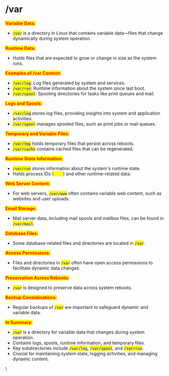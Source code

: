 # /var

<mark style="color:red;">**Variable Data:**</mark>

* <mark style="color:blue;">`/var`</mark> is a directory in Linux that contains variable data—files that change dynamically during system operation.

<mark style="color:red;">**Runtime Data:**</mark>

* Holds files that are expected to grow or change in size as the system runs.

<mark style="color:red;">**Examples of /var Content:**</mark>

* <mark style="color:blue;">`/var/log`</mark>: Log files generated by system and services.
* <mark style="color:blue;">`/var/run`</mark>: Runtime information about the system since last boot.
* <mark style="color:blue;">`/var/spool`</mark>: Spooling directories for tasks like print queues and mail.

<mark style="color:red;">**Logs and Spools:**</mark>

* <mark style="color:blue;">`/var/log`</mark> stores log files, providing insights into system and application activities.
* <mark style="color:blue;">`/var/spool`</mark> manages spooled files, such as print jobs or mail queues.

<mark style="color:red;">**Temporary and Variable Files:**</mark>

* <mark style="color:blue;">`/var/tmp`</mark> holds temporary files that persist across reboots.
* <mark style="color:blue;">`/var/cache`</mark> contains cached files that can be regenerated.

<mark style="color:red;">**Runtime State Information:**</mark>

* <mark style="color:blue;">`/var/run`</mark> stores information about the system's runtime state.
* Holds process IDs (<mark style="color:yellow;">PIDs</mark>) and other runtime-related data.

<mark style="color:red;">**Web Server Content:**</mark>

* For web servers, <mark style="color:blue;">`/var/www`</mark> often contains variable web content, such as websites and user uploads.

<mark style="color:red;">**Email Storage:**</mark>

* Mail server data, including mail spools and mailbox files, can be found in <mark style="color:blue;">`/var/mail`</mark>.

<mark style="color:red;">**Database Files:**</mark>

* Some database-related files and directories are located in <mark style="color:blue;">`/var`</mark>.

<mark style="color:red;">**Access Permissions:**</mark>

* Files and directories in <mark style="color:blue;">`/var`</mark> often have open access permissions to facilitate dynamic data changes.

<mark style="color:red;">**Preservation Across Reboots:**</mark>

* <mark style="color:blue;">`/var`</mark> is designed to preserve data across system reboots.

<mark style="color:red;">**Backup Considerations:**</mark>

* Regular backups of <mark style="color:blue;">`/var`</mark> are important to safeguard dynamic and variable data.

<mark style="color:red;">**In Summary:**</mark>

* <mark style="color:blue;">`/var`</mark> is a directory for variable data that changes during system operation.
* Contains logs, spools, runtime information, and temporary files.
* Key subdirectories include <mark style="color:blue;">`/var/log`</mark>, <mark style="color:blue;">`/var/spool`</mark>, and <mark style="color:blue;">`/var/run`</mark>.
* Crucial for maintaining system state, logging activities, and managing dynamic content.

\
